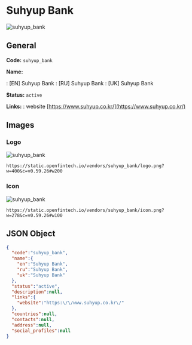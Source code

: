 
# Suhyup Bank 
![suhyup_bank](https://static.openfintech.io/vendors/suhyup_bank/logo.png?w=400&c=v0.59.26#w200)  

## General 
 
**Code:** `suhyup_bank` 
 
**Name:** 
 
:	[EN] Suhyup Bank 
:	[RU] Suhyup Bank 
:	[UK] Suhyup Bank 
 
**Status:** `active` 
 
**Links:** 
: website [https://www.suhyup.co.kr/](https://www.suhyup.co.kr/) 
 

## Images 

### Logo 
 
![suhyup_bank](https://static.openfintech.io/vendors/suhyup_bank/logo.png?w=400&c=v0.59.26#w200)  

```
https://static.openfintech.io/vendors/suhyup_bank/logo.png?w=400&c=v0.59.26#w200
```  

### Icon 
 
![suhyup_bank](https://static.openfintech.io/vendors/suhyup_bank/icon.png?w=278&c=v0.59.26#w100)  

```
https://static.openfintech.io/vendors/suhyup_bank/icon.png?w=278&c=v0.59.26#w100
```  

## JSON Object 

```json
{
  "code":"suhyup_bank",
  "name":{
    "en":"Suhyup Bank",
    "ru":"Suhyup Bank",
    "uk":"Suhyup Bank"
  },
  "status":"active",
  "description":null,
  "links":{
    "website":"https:\/\/www.suhyup.co.kr\/"
  },
  "countries":null,
  "contacts":null,
  "address":null,
  "social_profiles":null
}
```  
